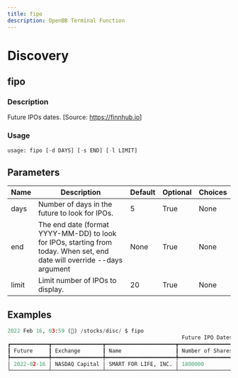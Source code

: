 ```yaml
---
title: fipo
description: OpenBB Terminal Function
---
```


# Discovery

## fipo

### Description

Future IPOs dates. [Source: <https://finnhub.io>]

### Usage

```python
usage: fipo [-d DAYS] [-s END] [-l LIMIT]
```

## Parameters

| Name | Description | Default | Optional | Choices |
| ---- | ----------- | ------- | -------- | ------- |
| days | Number of days in the future to look for IPOs. | 5 | True | None |
| end | The end date (format YYYY-MM-DD) to look for IPOs, starting from today. When set, end date will override --days argument | None | True | None |
| limit | Limit number of IPOs to display. | 20 | True | None |

## Examples

```python
2022 Feb 16, 03:59 (🦋) /stocks/disc/ $ fipo
                                                       Future IPO Dates
┏━━━━━━━━━━━━┳━━━━━━━━━━━━━━━━┳━━━━━━━━━━━━━━━━━━━━━━┳━━━━━━━━━━━━━━━━━━┳━━━━━━━━━━━━┳━━━━━━━━━━┳━━━━━━━━┳━━━━━━━━━━━━━━━━━━━━┓
┃ Future     ┃ Exchange       ┃ Name                 ┃ Number of Shares ┃ Price      ┃ Status   ┃ symbol ┃ Total Shares Value ┃
┡━━━━━━━━━━━━╇━━━━━━━━━━━━━━━━╇━━━━━━━━━━━━━━━━━━━━━━╇━━━━━━━━━━━━━━━━━━╇━━━━━━━━━━━━╇━━━━━━━━━━╇━━━━━━━━╇━━━━━━━━━━━━━━━━━━━━┩
│ 2022-02-16 │ NASDAQ Capital │ SMART FOR LIFE, INC. │ 1800000          │ 9.00-11.00 │ expected │ SMFL   │ 22770000           │
└────────────┴────────────────┴──────────────────────┴──────────────────┴────────────┴──────────┴────────┴────────────────────┘
```
